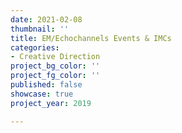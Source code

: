 ```yaml
---
date: 2021-02-08
thumbnail: ''
title: EM/Echochannels Events & IMCs
categories:
- Creative Direction
project_bg_color: ''
project_fg_color: ''
published: false
showcase: true
project_year: 2019

---
```

